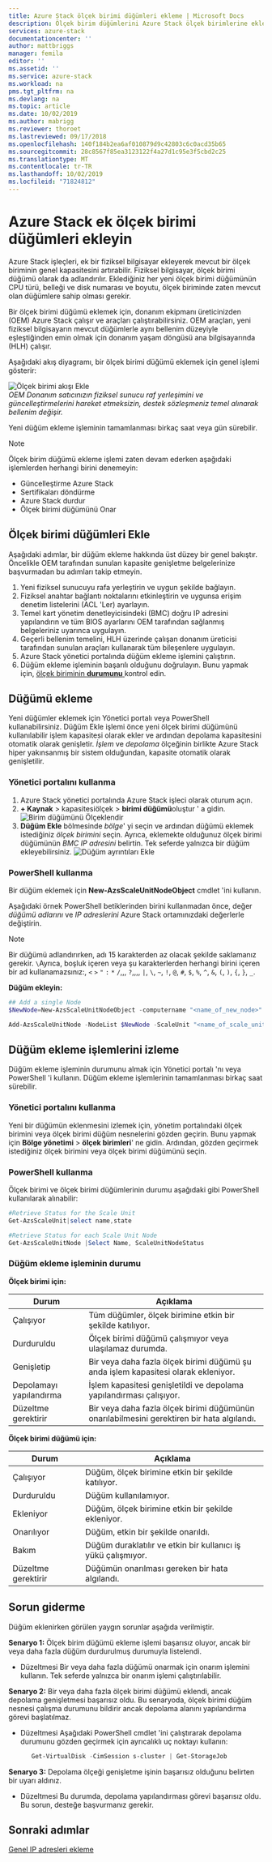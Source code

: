 ```yaml
---
title: Azure Stack ölçek birimi düğümleri ekleme | Microsoft Docs
description: Ölçek birim düğümlerini Azure Stack ölçek birimlerine ekleme hakkında bilgi edinin.
services: azure-stack
documentationcenter: ''
author: mattbriggs
manager: femila
editor: ''
ms.assetid: ''
ms.service: azure-stack
ms.workload: na
pms.tgt_pltfrm: na
ms.devlang: na
ms.topic: article
ms.date: 10/02/2019
ms.author: mabrigg
ms.reviewer: thoroet
ms.lastreviewed: 09/17/2018
ms.openlocfilehash: 140f184b2ea6af010879d9c42803c6c0acd35b65
ms.sourcegitcommit: 28c8567f85ea3123122f4a27d1c95e3f5cbd2c25
ms.translationtype: MT
ms.contentlocale: tr-TR
ms.lasthandoff: 10/02/2019
ms.locfileid: "71824812"
---
```

# <a name="add-additional-scale-unit-nodes-in-azure-stack"></a>Azure Stack ek ölçek birimi düğümleri ekleyin

Azure Stack işleçleri, ek bir fiziksel bilgisayar ekleyerek mevcut bir ölçek biriminin genel kapasitesini artırabilir. Fiziksel bilgisayar, ölçek birimi düğümü olarak da adlandırılır. Eklediğiniz her yeni ölçek birimi düğümünün CPU türü, belleği ve disk numarası ve boyutu, ölçek biriminde zaten mevcut olan düğümlere sahip olması gerekir.

Bir ölçek birimi düğümü eklemek için, donanım ekipmanı üreticinizden (OEM) Azure Stack çalışır ve araçları çalıştırabilirsiniz. OEM araçları, yeni fiziksel bilgisayarın mevcut düğümlerle aynı bellenim düzeyiyle eşleştiğinden emin olmak için donanım yaşam döngüsü ana bilgisayarında (HLH) çalışır.

Aşağıdaki akış diyagramı, bir ölçek birimi düğümü eklemek için genel işlemi gösterir:

![Ölçek birimi akışı Ekle](media/azure-stack-add-scale-node/add-node-flow.png)
<br> *OEM Donanım satıcınızın fiziksel sunucu raf yerleşimini ve güncelleştirmelerini hareket etmeksizin, destek sözleşmeniz temel alınarak bellenim değişir.*

Yeni düğüm ekleme işleminin tamamlanması birkaç saat veya gün sürebilir.

> [!Note]  
> Ölçek birim düğümü ekleme işlemi zaten devam ederken aşağıdaki işlemlerden herhangi birini denemeyin:
>
>  - Güncelleştirme Azure Stack
>  - Sertifikaları döndürme
>  - Azure Stack durdur
>  - Ölçek birimi düğümünü Onar


## <a name="add-scale-unit-nodes"></a>Ölçek birimi düğümleri Ekle

Aşağıdaki adımlar, bir düğüm ekleme hakkında üst düzey bir genel bakıştır. Öncelikle OEM tarafından sunulan kapasite genişletme belgelerinize başvurmadan bu adımları takip etmeyin.

1. Yeni fiziksel sunucuyu rafa yerleştirin ve uygun şekilde bağlayın. 
2. Fiziksel anahtar bağlantı noktalarını etkinleştirin ve uygunsa erişim denetim listelerini (ACL 'Ler) ayarlayın.
3. Temel kart yönetim denetleyicisindeki (BMC) doğru IP adresini yapılandırın ve tüm BIOS ayarlarını OEM tarafından sağlanmış belgeleriniz uyarınca uygulayın.
4. Geçerli bellenim temelini, HLH üzerinde çalışan donanım üreticisi tarafından sunulan araçları kullanarak tüm bileşenlere uygulayın.
5. Azure Stack yönetici portalında düğüm ekleme işlemini çalıştırın.
6. Düğüm ekleme işleminin başarılı olduğunu doğrulayın. Bunu yapmak için, [ölçek biriminin **durumunu** ](#monitor-add-node-operations)kontrol edin. 

## <a name="add-the-node"></a>Düğümü ekleme

Yeni düğümler eklemek için Yönetici portalı veya PowerShell kullanabilirsiniz. Düğüm Ekle işlemi önce yeni ölçek birimi düğümünü kullanılabilir işlem kapasitesi olarak ekler ve ardından depolama kapasitesini otomatik olarak genişletir. *İşlem* ve *depolama* ölçeğinin birlikte Azure Stack hiper yakınsanmış bir sistem olduğundan, kapasite otomatik olarak genişletilir.

### <a name="use-the-administrator-portal"></a>Yönetici portalını kullanma

1. Azure Stack yönetici portalında Azure Stack işleci olarak oturum açın.
2. **+ Kaynak** > kapasitesiölçek > **birimi düğümü**oluştur ' a gidin.
   ![Birim düğümünü Ölçeklendir](media/azure-stack-add-scale-node/select-node1.png)
3. **Düğüm Ekle** bölmesinde *bölge*' yi seçin ve ardından düğümü eklemek istediğiniz *ölçek birimini* seçin. Ayrıca, eklemekte olduğunuz ölçek birimi düğümünün *BMC IP adresini* belirtin. Tek seferde yalnızca bir düğüm ekleyebilirsiniz.
   ![Düğüm ayrıntıları Ekle](media/azure-stack-add-scale-node/select-node2.png)
 

### <a name="use-powershell"></a>PowerShell kullanma

Bir düğüm eklemek için **New-AzsScaleUnitNodeObject** cmdlet 'ini kullanın.  

Aşağıdaki örnek PowerShell betiklerinden birini kullanmadan önce, değer *düğümü adlarını* ve *IP adreslerini* Azure Stack ortamınızdaki değerlerle değiştirin.

  > [!Note]  
  > Bir düğümü adlandırırken, adı 15 karakterden az olacak şekilde saklamanız gerekir. `\`Ayrıca, boşluk içeren veya şu karakterlerden herhangi birini içeren bir ad kullanamazsınız:, `<` `>` `"` `:` `*` `/`,,, `?`,,,, `|`, `\`, `~`, `!`, `@`, `#`, `$`, `%`, `^`, `&`, `(`, `)`, `{`, `}`, `_`.

**Düğüm ekleyin:**
  ```powershell
  ## Add a single Node 
  $NewNode=New-AzsScaleUnitNodeObject -computername "<name_of_new_node>" -BMCIPv4Address "<BMCIP_address_of_new_node>" 
 
  Add-AzsScaleUnitNode -NodeList $NewNode -ScaleUnit "<name_of_scale_unit_cluster>" 
  ```  

## <a name="monitor-add-node-operations"></a>Düğüm ekleme işlemlerini izleme 
Düğüm ekleme işleminin durumunu almak için Yönetici portalı 'nı veya PowerShell 'i kullanın. Düğüm ekleme işlemlerinin tamamlanması birkaç saat sürebilir.

### <a name="use-the-administrator-portal"></a>Yönetici portalını kullanma 
Yeni bir düğümün eklenmesini izlemek için, yönetim portalındaki ölçek birimini veya ölçek birimi düğüm nesnelerini gözden geçirin. Bunu yapmak için **Bölge yönetimi** > **ölçek birimleri**' ne gidin. Ardından, gözden geçirmek istediğiniz ölçek birimini veya ölçek birimi düğümünü seçin. 

### <a name="use-powershell"></a>PowerShell kullanma
Ölçek birimi ve ölçek birimi düğümlerinin durumu aşağıdaki gibi PowerShell kullanılarak alınabilir:
  ```powershell
  #Retrieve Status for the Scale Unit
  Get-AzsScaleUnit|select name,state
 
  #Retrieve Status for each Scale Unit Node
  Get-AzsScaleUnitNode |Select Name, ScaleUnitNodeStatus
```

### <a name="status-for-the-add-node-operation"></a>Düğüm ekleme işleminin durumu 
**Ölçek birimi için:**

|Durum               |Açıklama  |
|---------------------|---------|
|Çalışıyor              |Tüm düğümler, ölçek birimine etkin bir şekilde katılıyor.|
|Durduruldu              |Ölçek birimi düğümü çalışmıyor veya ulaşılamaz durumda.|
|Genişletip            |Bir veya daha fazla ölçek birimi düğümü şu anda işlem kapasitesi olarak ekleniyor.|
|Depolamayı yapılandırma  |İşlem kapasitesi genişletildi ve depolama yapılandırması çalışıyor.|
|Düzeltme gerektirir |Bir veya daha fazla ölçek birimi düğümünün onarılabilmesini gerektiren bir hata algılandı.|


**Ölçek birimi düğümü için:**

|Durum                |Açıklama  |
|----------------------|---------|
|Çalışıyor               |Düğüm, ölçek birimine etkin bir şekilde katılıyor.|
|Durduruldu               |Düğüm kullanılamıyor.|
|Ekleniyor                |Düğüm, ölçek birimine etkin bir şekilde ekleniyor.|
|Onarılıyor             |Düğüm, etkin bir şekilde onarıldı.|
|Bakım           |Düğüm duraklatılır ve etkin bir kullanıcı iş yükü çalışmıyor. |
|Düzeltme gerektirir  |Düğümün onarılması gereken bir hata algılandı.|


## <a name="troubleshooting"></a>Sorun giderme
Düğüm eklenirken görülen yaygın sorunlar aşağıda verilmiştir. 

**Senaryo 1:**  Ölçek birim düğümü ekleme işlemi başarısız oluyor, ancak bir veya daha fazla düğüm durdurulmuş durumuyla listelendi.  
- Düzeltmesi Bir veya daha fazla düğümü onarmak için onarım işlemini kullanın. Tek seferde yalnızca bir onarım işlemi çalıştırılabilir.

**Senaryo 2:** Bir veya daha fazla ölçek birimi düğümü eklendi, ancak depolama genişletmesi başarısız oldu. Bu senaryoda, ölçek birimi düğüm nesnesi çalışma durumunu bildirir ancak depolama alanını yapılandırma görevi başlatılmaz.  
- Düzeltmesi Aşağıdaki PowerShell cmdlet 'ini çalıştırarak depolama durumunu gözden geçirmek için ayrıcalıklı uç noktayı kullanın:
  ```powershell
     Get-VirtualDisk -CimSession s-cluster | Get-StorageJob
  ```
 
**Senaryo 3:** Depolama ölçeği genişletme işinin başarısız olduğunu belirten bir uyarı aldınız.  
- Düzeltmesi Bu durumda, depolama yapılandırması görevi başarısız oldu. Bu sorun, desteğe başvurmanız gerekir.


## <a name="next-steps"></a>Sonraki adımlar 
[Genel IP adresleri ekleme](azure-stack-add-ips.md) 
